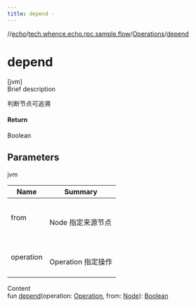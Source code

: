 ```yaml
---
title: depend -
---
```

//[echo](../../index.md)/[tech.whence.echo.rpc.sample.flow](../index.md)/[Operations](index.md)/[depend](depend.md)



# depend  
[jvm]  
Brief description  


判断节点可追溯



#### Return  


Boolean



## Parameters  
  
jvm  
  
|  Name|  Summary| 
|---|---|
| from| <br><br>Node 指定来源节点<br><br>
| operation| <br><br>Operation 指定操作<br><br>
  
  
Content  
fun [depend](depend.md)(operation: [Operation](../-operation/index.md), from: [Node](../-node/index.md)): [Boolean](https://kotlinlang.org/api/latest/jvm/stdlib/kotlin/-boolean/index.html)  



